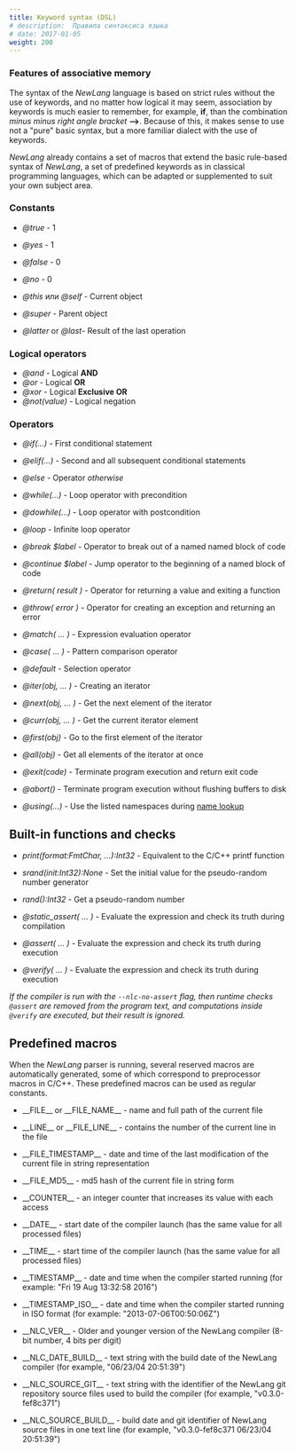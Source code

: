 ```yaml
---
title: Keyword syntax (DSL)
# description:  Правила синтаксиса языка
# date: 2017-01-05
weight: 200
---
```



### Features of associative memory
The syntax of the *NewLang* language is based on strict rules without the use of keywords,
and no matter how logical it may seem, association by keywords is much easier to remember, for example, **if**,
than the combination *minus minus right angle bracket* **-->**. 
Because of this, it makes sense to use not a "pure" basic syntax, but a more familiar dialect with the use of keywords.

*NewLang* already contains a set of macros that extend the basic rule-based syntax of *NewLang*,
a set of predefined keywords as in classical programming languages,
which can be adapted or supplemented to suit your own subject area.

### Constants
- *@true* - 1
- *@yes*  - 1
- *@false* - 0
- *@no* - 0

- *@this* или *@self* - Current object
- *@super* - Parent object
- *@latter* or *@last*- Result of the last operation

### Logical operators

- *@and* - Logical **AND**
- *@or* - Logical **OR**
- *@xor* - Logical **Exclusive OR**
- *@not(value)* - Logical negation


### Operators
- *@if(...)* - First conditional statement
- *@elif(...)* - Second and all subsequent conditional statements
- *@else* - Operator *otherwise*

- *@while(...)* - Loop operator with precondition
- *@dowhile(...)* - Loop operator with postcondition
- *@loop* - Infinite loop operator

- *@break $label* - Operator to break out of a named named block of code
- *@continue $label* - Jump operator to the beginning of a named block of code
- *@return( result )* - Operator for returning a value and exiting a function
- *@throw( error )* - Operator for creating an exception and returning an error

- *@match( ... )* - Expression evaluation operator
- *@case( ... )* - Pattern comparison operator
- *@default* - Selection operator

- *@iter(obj, ... )* - Creating an iterator
- *@next(obj, ... )* - Get the next element of the iterator
- *@curr(obj, ... )* - Get the current iterator element
- *@first(obj)* - Go to the first element of the iterator
- *@all(obj)* - Get all elements of the iterator at once

- *@exit(code)* - Terminate program execution and return exit code
- *@abort()* - Terminate program execution without flushing buffers to disk

- *@using(...)* - Use the listed namespaces during [name lookup](/docs/syntax/naming/#using)

## Built-in functions and checks

- *print(format:FmtChar, ...):Int32* - Equivalent to the C/C++ printf function
- *srand(init:Int32):None* - Set the initial value for the pseudo-random number generator
- *rand():Int32* - Get a pseudo-random number

- *@static_assert( ... )* - Evaluate the expression and check its truth during compilation
- *@assert( ... )* - Evaluate the expression and check its truth during execution
- *@verify( ... )* - Evaluate the expression and check its truth during execution

*If the compiler is run with the `--nlc-no-assert` flag, then runtime checks `@assert` are removed from the program text,
and computations inside `@verify` are executed, but their result is ignored.*

## Predefined macros

When the *NewLang* parser is running, several reserved macros are automatically generated,
some of which correspond to preprocessor macros in C/C++.
These predefined macros can be used as regular constants.

- \_\_FILE\_\_ or \_\_FILE_NAME\_\_ - name and full path of the current file
- \_\_LINE\_\_ or \_\_FILE_LINE\_\_ - contains the number of the current line in the file
- \_\_FILE_TIMESTAMP\_\_ - date and time of the last modification of the current file in string representation
- \_\_FILE_MD5\_\_ - md5 hash of the current file in string form
- \_\_COUNTER\_\_ - an integer counter that increases its value with each access


- \_\_DATE\_\_ - start date of the compiler launch (has the same value for all processed files)
- \_\_TIME\_\_ - start time of the compiler launch (has the same value for all processed files)
- \_\_TIMESTAMP\_\_ - date and time when the compiler started running (for example: "Fri 19 Aug 13:32:58 2016")
- \_\_TIMESTAMP_ISO\_\_ - date and time when the compiler started running in ISO format (for example: "2013-07-06T00:50:06Z")

- \_\_NLC_VER\_\_ - Older and younger version of the NewLang compiler (8-bit number, 4 bits per digit)
- \_\_NLC_DATE_BUILD\_\_ - text string with the build date of the NewLang compiler (for example, "06/23/04 20:51:39")
- \_\_NLC_SOURCE_GIT\_\_ - text string with the identifier of the NewLang git repository source files used to build the compiler (for example, "v0.3.0-fef8c371")
- \_\_NLC_SOURCE_BUILD\_\_ - build date and git identifier of NewLang source files in one text line (for example, "v0.3.0-fef8c371 06/23/04 20:51:39")